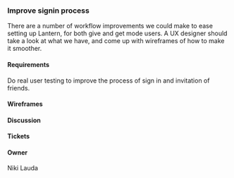 ### Improve signin process

There are a number of workflow improvements we could make to ease setting up Lantern, for both give and
get mode users. A UX designer should take a look at what we have, and come up with wireframes of how to 
make it smoother.

#### Requirements

Do real user testing to improve the process of sign in and invitation of friends.


#### Wireframes

#### Discussion

#### Tickets

#### Owner
Niki Lauda
